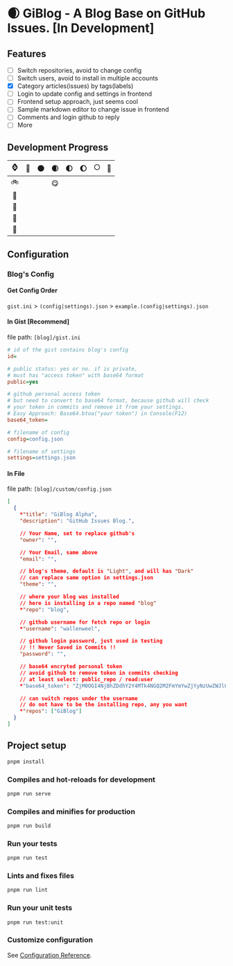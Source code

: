 # 🌒 GiBlog - A Blog Base on GitHub Issues. [In Development]

## Features

- [ ] Switch repositories, avoid to change config
- [ ] Switch users, avoid to install in multiple accounts
- [x] Category articles(issues) by tags(labels)
- [ ] Login to update config and settings in frontend
- [ ] Frontend setup approach, just seems cool
- [ ] Sample markdown editor to change issue in frontend
- [ ] Comments and login github to reply
- [ ] More

## Development Progress

| ⌚  | 🌚  | 🌑  | 🌒  | 🌓  | 🌔  | 🌕  | 🌝  |
| :-: | :-: | :-: | :-: | :-: | :-: | :-: | :-: |
| 🚲  |     |     | 😋  |     |     |     |     |
| 🛵  |     |     |     |     |     |     |     |
| 🚗  |     |     |     |     |     |     |     |
| 🛫  |     |     |     |     |     |     |     |
| 🚀  |     |     |     |     |     |     |     |

## Configuration

### Blog's Config

#### Get Config Order

`gist.ini` > `(config|settings).json` > `example.(config|settings).json`

#### In Gist [Recommend]

file path: `[blog]/gist.ini`

```ini
# id of the gist contains blog's config
id=

# public status: yes or no. if is private,
# must has "access token" with base64 format
public=yes

# github personal access token
# but need to convert to base64 format, because github will check
# your token in commits and remove it from your settings.
# Easy Approach: Base64.btoa("your token") in Console(F12)
base64_token=

# filename of config
config=config.json

# filename of settings
settings=settings.json
```

#### In File

file path: `[blog]/custom/config.json`

```json
[
  {
    *"title": "GiBlog Alpha",
    "description": "GitHub Issues Blog.",

    // Your Name, set to replace github's
    "owner": "",

    // Your Email, same above
    "email": "",

    // blog's theme, default is "Light", and will has "Dark"
    // can replace same option in settings.json
    "theme": "",

    // where your blog was installed
    // here is installing in a repo named "blog"
    *"repo": "blog",

    // github username for fetch repo or login
    *"username": "wallenweel",

    // github login password, just used in testing
    // !! Never Saved in Commits !!
    "password": "",

    // base64 encryted personal token
    // avoid github to remove token in commits checking
    // at least select: public_repo / read:user
    *"base64_token": "ZjM0OGI4NjBhZDdhY2Y4MTk4NGQ2M2FmYmYwZjYyNzUwZWJlOGRlMA==",

    // can switch repos under the username
    // do not have to be the installing repo, any you want
    *"repos": ["GiBlog"]
  }
]
```

## Project setup

```sh
pnpm install
```

### Compiles and hot-reloads for development

```sh
pnpm run serve
```

### Compiles and minifies for production

```sh
pnpm run build
```

### Run your tests

```sh
pnpm run test
```

### Lints and fixes files

```sh
pnpm run lint
```

### Run your unit tests

```sh
pnpm run test:unit
```

### Customize configuration

See [Configuration Reference](https://cli.vuejs.org/config/).
